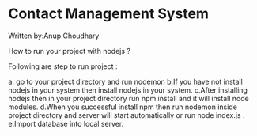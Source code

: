 # Contact Management System

Written by:Anup Choudhary

How to run your project with nodejs ?

Following are step to run project :

a. go to your project directory and run nodemon
b.If you have not  install nodejs in your system then install nodejs in your system.
c.After installing nodejs then in your  project directory run npm install and it will install node modules.
d.When you successful install npm then run nodemon inside project directory and server will start automatically or run node index.js .
e.Import  database into local server.
